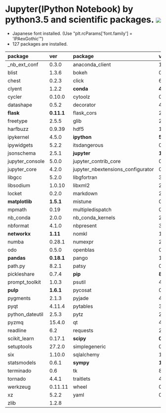 Jupyter(IPython Notebook) by python3.5 and scientific packages. [![](https://badge.imagelayers.io/tsutomu7/jupyter:latest.svg)](https://imagelayers.io/?images=tsutomu7/jupyter:latest)
======

- Japanese font installed. (Use "plt.rcParams['font.family'] = 'IPAexGothic'")
- 127 packages are installed.

package|ver|package|ver|package|ver
:--|:--|:--|:--|:--|:--
_nb_ext_conf|0.3.0|anaconda_client|1.5.1|blaze|0.10.1
blist|1.3.6|bokeh|0.12.2|cairo|1.12.18
chest|0.2.3|click|6.6|cloudpickle|0.2.1
clyent|1.2.2|**conda**|**4.1.11**|conda_env|2.5.2
cycler|0.10.0|cytoolz|0.8.0|dask|0.11.0
datashape|0.5.2|decorator|4.0.10|entrypoints|0.2.2
**flask**|**0.11.1**|flask_cors|2.1.2|fontconfig|2.11.1
freetype|2.5.5|glib|2.43.0|h5py|2.6.0
harfbuzz|0.9.39|hdf5|1.8.17|heapdict|1.0.0
ipykernel|4.5.0|**ipython**|**5.1.0**|ipython_genutils|0.1.0
ipywidgets|5.2.2|itsdangerous|0.24|jinja2|2.8
jsonschema|2.5.1|**jupyter**|**1.0.0**|jupyter_client|4.4.0
jupyter_console|5.0.0|jupyter_contrib_core|0.3.0|jupyter_contrib_nbextensions|0.2.0
jupyter_core|4.2.0|jupyter_nbextensions_configurator|0.2.2|libffi|3.2.1
libgcc|5.2.0|libgfortran|3.0.0|libpng|1.6.22
libsodium|1.0.10|libxml2|2.9.2|llvmlite|0.13.0
locket|0.2.0|markdown|2.6.6|markupsafe|0.23
**matplotlib**|**1.5.1**|mistune|0.7.3|more_itertools|2.2
mpmath|0.19|multipledispatch|0.4.8|nb_anacondacloud|1.2.0
nb_conda|2.0.0|nb_conda_kernels|2.0.0|nbconvert|4.2.0
nbformat|4.1.0|nbpresent|3.0.2|ncurses|5.9
**networkx**|**1.11**|nomkl|1.0|notebook|4.2.3
numba|0.28.1|numexpr|2.6.1|**numpy**|**1.11.1**
odo|0.5.0|openblas|0.2.14|openssl|1.0.2i
**pandas**|**0.18.1**|pango|1.39.0|partd|0.3.6
path.py|8.2.1|patsy|0.4.1|pexpect|4.0.1
pickleshare|0.7.4|**pip**|**8.1.2**|pixman|0.32.6
prompt_toolkit|1.0.3|psutil|4.3.1|ptyprocess|0.5.1
**pulp**|**1.6.1**|pycosat|0.6.1|pycrypto|2.6.1
pygments|2.1.3|pyjade|4.0.0|pyparsing|2.1.4
pyqt|4.11.4|pytables|3.2.3.1|**python**|**3.5.2**
python_dateutil|2.5.3|pytz|2016.6.1|pyyaml|3.12
pyzmq|15.4.0|qt|4.8.7|qtconsole|4.2.1
readline|6.2|requests|2.11.1|ruamel_yaml|0.11.14
scikit_learn|0.17.1|**scipy**|**0.18.1**|seaborn|0.7.1
setuptools|27.2.0|simplegeneric|0.8.1|sip|4.18
six|1.10.0|sqlalchemy|1.0.13|sqlite|3.13.0
statsmodels|0.6.1|**sympy**|**1.0**|tables|3.2.3.1
terminado|0.6|tk|8.5.18|toolz|0.8.0
tornado|4.4.1|traitlets|4.3.0|wcwidth|0.1.7
werkzeug|0.11.11|wheel|0.29.0|widgetsnbextension|1.2.6
xz|5.2.2|yaml|0.1.6|zeromq|4.1.4
zlib|1.2.8|
